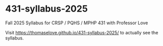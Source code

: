 # 431-syllabus-2025

Fall 2025 Syllabus for CRSP / PQHS / MPHP 431 with Professor Love

Visit <https://thomaselove.github.io/431-syllabus-2025/> to actually see the syllabus.
